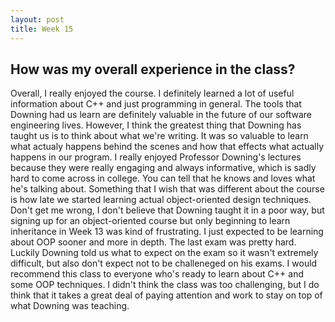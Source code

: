```yaml
---
layout: post
title: Week 15
---
```


## How was my overall experience in the class?

Overall, I really enjoyed the course. I definitely learned a lot of useful information about C++ and just programming in general. The tools that Downing had us learn are definitely valuable in the future of our software engineering lives. However, I think the greatest thing that Downing has taught us is to think about what we're writing. It was so valuable to learn what actualy happens behind the scenes and how that effects what actually happens in our program. I really enjoyed Professor Downing's lectures because they were really engaging and always informative, which is sadly hard to come across in college. You can tell that he knows and loves what he's talking about. Something that I wish that was different about the course is how late we started learning actual object-oriented design techniques. Don't get me wrong, I don't believe that Downing taught it in a poor way, but signing up for an object-oriented course but only beginning to learn inheritance in Week 13 was kind of frustrating. I just expected to be learning about OOP sooner and more in depth. The last exam was pretty hard. Luckily Downing told us what to expect on the exam so it wasn't extremely difficult, but also don't expect not to be challeneged on his exams. I would recommend this class to everyone who's ready to learn about C++ and some OOP techniques. I didn't think the class was too challenging, but I do think that it takes a great deal of paying attention and work to stay on top of what Downing was teaching.
